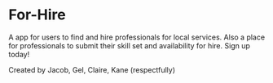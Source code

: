 # For-Hire
A app for users to find and hire professionals for local services. Also a place for professionals to submit their skill set and availability for hire. Sign up today!

Created by Jacob, Gel, Claire, Kane (respectfully)

<!--testing merge request for team  -->